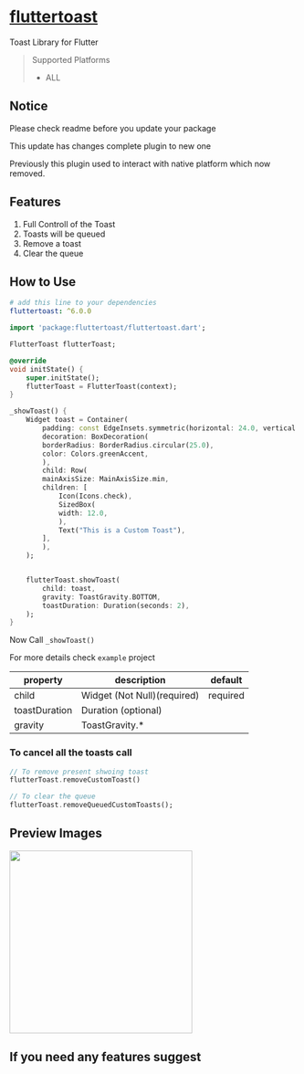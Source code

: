 
# [fluttertoast](https://pub.dartlang.org/packages/fluttertoast)  
  
Toast Library for Flutter  
  
> Supported Platforms  
>  
> - ALL
  
## Notice

Please check readme before you update your package

This update has changes complete plugin to new one

Previously this plugin used to interact with native platform which now removed.

## Features

1. Full Controll of the Toast
2. Toasts will be queued
3. Remove a toast
4. Clear the queue
  
## How to Use  
  
```yaml  
# add this line to your dependencies  
fluttertoast: ^6.0.0
```  
  
```dart  
import 'package:fluttertoast/fluttertoast.dart';  
```  
  
```dart 
FlutterToast flutterToast;

@override
void initState() {
    super.initState();
    flutterToast = FlutterToast(context);
}

_showToast() {
    Widget toast = Container(
        padding: const EdgeInsets.symmetric(horizontal: 24.0, vertical: 12.0),
        decoration: BoxDecoration(
        borderRadius: BorderRadius.circular(25.0),
        color: Colors.greenAccent,
        ),
        child: Row(
        mainAxisSize: MainAxisSize.min,
        children: [
            Icon(Icons.check),
            SizedBox(
            width: 12.0,
            ),
            Text("This is a Custom Toast"),
        ],
        ),
    );


    flutterToast.showToast(
        child: toast,
        gravity: ToastGravity.BOTTOM,
        toastDuration: Duration(seconds: 2),
    );
}

```  

Now Call `_showToast()`

For more details check `example` project
  
| property        | description                                                        | default    |  
| --------------- | ------------------------------------------------------------------ |------------|  
| child             | Widget (Not Null)(required)                                        |required    |  
| toastDuration     | Duration (optional)                                                 |  |
| gravity         | ToastGravity.*    |  |
### To cancel all the toasts call  
  
```dart  
// To remove present shwoing toast
flutterToast.removeCustomToast()  

// To clear the queue
flutterToast.removeQueuedCustomToasts();
```  
  
## Preview Images  
  
<img src="https://raw.githubusercontent.com/PonnamKarthik/FlutterToast/master/screenshot/1.png" width="320px" /> 


## If you need any features suggest